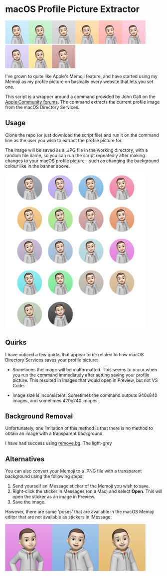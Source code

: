 # macOS Profile Picture Extractor

<img src='/images/banner/memoji-00001.png' width='75'><img src='/images/banner/memoji-00002.png' width='75'><img src='/images/banner/memoji-00003.png' width='75'><img src='/images/banner/memoji-00004.png' width='75'><img src='/images/banner/memoji-00005.png' width='75'><img src='/images/banner/memoji-00006.png' width='75'><img src='/images/banner/memoji-00007.png' width='75'><img src='/images/banner/memoji-00008.png' width='75'><img src='/images/banner/memoji-00009.png' width='75'>



I've grown to quite like Apple's Memoji feature, and have started using my Memoji as my profile picture on basically every website that lets you set one. 

This script is a wrapper around a command provided by John Galt on the [Apple Community forums](https://discussions.apple.com/thread/8027172?sortBy=best). The command extracts the current profile image from the macOS Directory Services.

## Usage

Clone the repo (or just download the script file) and run it on the command line as the user you wish to extract the profile picture for. 

The image will be saved as a .JPG file in the working directory, with a random file name, so you can run the script repeatedly after making changes to your macOS profile picture - such as changing the background colour like in the banner above. 

<img src='/images/background-colours.png' width='450'>

## Quirks

I have noticed a few quirks that appear to be related to how macOS Directory Services saves your profile picture:

* Sometimes the image will be malformatted. This seems to occur when you run the command immediately after setting saving your profile picture. This resulted in images that would open in Preview, but not VS Code.

* Image size is inconsistent. Sometimes the command outputs 840x840 images, and sometimes 420x240 images.

## Background Removal

Unfortunately, one limitation of this method is that there is no method to obtain an image with a transparent background. 

I have had success using [remove.bg](https://www.remove.bg/). The light-grey 

## Alternatives

You can also convert your Memoji to a .PNG file with a transparent background using the following steps:

1. Send yourself an iMessage sticker of the Memoji you wish to save.
2. Right-click the sticker in Messages (on a Mac) and select **Open**. This will open the sticker as an image in Preview.
3. Save the image.

However, there are some 'poses' that are available in the macOS Memoji editor that are not available as stickers in iMessage:

<img src='/images/macos-editor-only/pic10336.jpg' width='150'><img src='/images/macos-editor-only/pic18403.jpg' width='150'><img src='/images/macos-editor-only/pic19964.jpg' width='150'>





